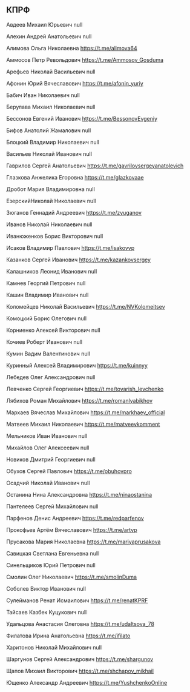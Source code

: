 ## КПРФ

Авдеев Михаил Юрьевич
null

Алехин Андрей Анатольевич
null

Алимова Ольга Николаевна
https://t.me/alimova64

Аммосов Петр Револьдович
https://t.me/Ammosov_Gosduma

Арефьев Николай Васильевич
null

Афонин Юрий Вячеславович
https://t.me/afonin_yuriy

Бабич Иван Николаевич
null

Берулава Михаил Николаевич
null

Бессонов Евгений Иванович
https://t.me/BessonovEvgeniy

Бифов Анатолий Жамалович
null

Блоцкий Владимир Николаевич
null

Васильев Николай Иванович
null

Гаврилов Сергей Анатольевич
https://t.me/gavrilovsergeyanatolevich

Глазкова Анжелика Егоровна
https://t.me/glazkovaae

Дробот Мария Владимировна
null

ЕзерскийНиколай Николаевич
null

Зюганов Геннадий Андреевич
https://t.me/zyuganov

Иванов Николай Николаевич
null

Иванюженков Борис Викторович
null

Исаков Владимир Павлович
https://t.me/isakovvp

Казанков Сергей Иванович
https://t.me/kazankovsergey

Калашников Леонид Иванович
null

Камнев Георгий Петрович
null

Кашин Владимир Иванович
null

Коломейцев Николай Васильевич
https://t.me/NVKolomeitsev

Комоцкий Борис Олегович
null

Корниенко Алексей Викторович
null

Кочиев Роберт Иванович
null

Кумин Вадим Валентинович
null

Куринный Алексей Владимирович
https://t.me/kuinnyy

Лебедев Олег Александрович
null

Левченко Сергей Георгиевич
https://t.me/tovarish_levchenko

Лябихов Роман Михайлович
https://t.me/romanlyabikhov

Мархаев Вячеслав Михайлович
https://t.me/markhaev_official

Матвеев Михаил Николаевич
https://t.me/matveevkomment

Мельников Иван Иванович
null

Михайлов Олег Алексеевич
null

Новиков Дмитрий Георгиевич
null

Обухов Сергей Павлович
https://t.me/obuhovpro

Осадчий Николай Иванович
null

Останина Нина Александровна
https://t.me/ninaostanina

Пантелеев Сергей Михайлович
null

Парфенов Денис Андреевич
https://t.me/redparfenov

Прокофьев Артём Вячеславович
https://t.me/artvp

Прусакова Мария Николаевна
https://t.me/mariyaprusakova

Савицкая Светлана Евгеньевна
null

Синельщиков Юрий Петрович
null

Смолин Олег Николаевич
https://t.me/smolinDuma

Соболев Виктор Иванович
null

Сулейманов Ренат Исмаилович
https://t.me/renatKPRF

Тайсаев Казбек Куцукович
null

Удальцова Анастасия Олеговна
https://t.me/udaltsova_78

Филатова Ирина Анатольевна
https://t.me/ifilato

Харитонов Николай Михайлович
null

Шаргунов Сергей Александрович
https://t.me/shargunov

Щапов Михаил Викторович
https://t.me/shchapov_mikhail

Ющенко Александр Андреевич
https://t.me/YushchenkoOnline
